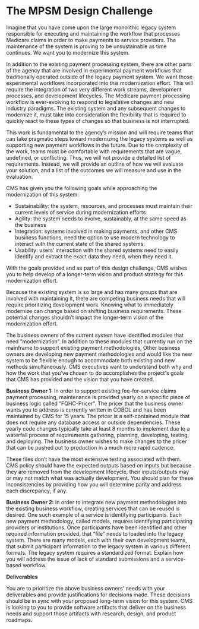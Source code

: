 # The MPSM Design Challenge

Imagine that you have come upon the large monolithic legacy system responsible for executing and maintaining the workflow that processes Medicare claims in order to make payments to service providers. The maintenance of the system is proving to be unsustainable as time continues. We want you to modernize this system.

In addition to the existing payment processing system, there are other parts of the agency that are involved in experimental payment workflows that traditionally operated outside of the legacy payment system. We want those experimental workflows incorporated into this modernization effort. This will require the integration of two very different work streams, development processes, and development lifecycles. The Medicare payment processing workflow is ever-evolving to respond to legislative changes and new industry paradigms. The existing system and any subsequent changes to modernize it, must take into consideration the flexibility that is required to quickly react to these types of changes so that business is not interrupted.

This work is fundamental to the agency’s mission and will require teams that can take pragmatic steps toward modernizing the legacy systems as well as supporting new payment workflows in the future. Due to the complexity of the work, teams must be comfortable with requirements that are vague, undefined, or conflicting. Thus, we will not provide a detailed list of requirements. Instead, we will provide an outline of how we will evaluate your solution, and a list of the outcomes we will measure and use in the evaluation.

CMS has given you the following goals while approaching the modernization of this system:
* Sustainability: the system, resources, and processes must maintain their current levels of service during modernization efforts
* Agility: the system needs to evolve, sustainably, at the same speed as the business
* Integration: systems involved in making payments, and other CMS business functions, need the option to use modern technology to interact with the current state of the shared systems.
* Usability: users’ interaction with the shared systems need to easily identify and extract the exact data they need, when they need it.

With the goals provided and as part of this design challenge, CMS wishes you to help develop of a longer-term vision and product strategy for this modernization effort. 

Because the existing system is so large and has many groups that are involved with maintaining  it, there are competing business needs that will require prioritizing development work. Knowing what to immediately modernize can change based on shifting business requirements. These potential changes shouldn’t impact the longer-term vision of the modernization effort.

The business owners of the current system have identified modules that need “modernization”.  In addition to these modules that currently run on the mainframe to support existing payment methodologies, Other business owners are developing new payment methodologies and would like the new system to be flexible enough to accommodate both existing and new methods simultaneously. CMS executives want to understand both why and how the work that you’ve chosen to do accomplishes the project's goals that CMS has provided and the vision that you have created.

**Business Owner 1:** In order to support existing fee-for-service claims payment processing, maintenance is provided yearly on a specific piece of business logic called “FQHC-Pricer”. The pricer that the business owner wants you to address is currently written in COBOL and has been maintained by CMS for 15 years. The pricer is a self-contained module that does not require any database access or outside dependencies. These yearly code changes typically take at least 8 months to implement due to a waterfall process of requirements gathering, planning, developing, testing, and deploying. The business owner wishes to make changes to the pricer that can be pushed out to production in a much more rapid cadence. 

These files don’t have the most extensive testing associated with them. CMS policy should have the expected outputs based on inputs but because they are removed from the development lifecycle, their inputs/outputs may or may not match what was actually development. You should plan for these inconsistencies by providing how you will determine parity and address each discrepancy, if any.

**Business Owner 2:** In order to integrate new payment methodologies into the existing business workflow, creating services that can be reused is desired. One such example of a service is identifying participants. Each new payment methodology, called models, requires identifying participating providers or institutions. Once participants have been identified and other required information provided, that “file” needs to loaded into the legacy system. There are many models, each with their own development teams, that submit participant information to the legacy system in various different formats. The legacy system requires a standardized format. Explain how you will address the issue of lack of standard submissions and a service-based workflow.

**Deliverables**

You are to prioritize the above business owners' needs with your deliverables and provide justifications for decisions made. These decisions should be in sync with your proposed long-term vision for this system. CMS is looking to you to provide software artifacts that deliver on the business needs and support those artifacts with research, design, and product roadmaps.

